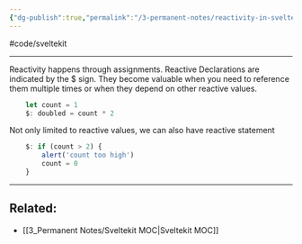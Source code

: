 ```yaml
---
{"dg-publish":true,"permalink":"/3-permanent-notes/reactivity-in-sveltekit/","created":"2023-07-23T15:30:13.958-05:00","updated":"2023-08-14T23:30:42.030-05:00"}
---
```


#code/sveltekit

---
Reactivity happens through assignments. 
Reactive Declarations are indicated by the $ sign. They become valuable when you need to reference them multiple times or when they depend on other reactive values.

```javascript
	let count = 1
	$: doubled = count * 2
```

Not only limited to reactive values, we can also have reactive statement

```javascript
	$: if (count > 2) {
		alert('count too high')
		count = 0
	}
```

---
## Related:
- [[3_Permanent Notes/Sveltekit MOC\|Sveltekit MOC]]